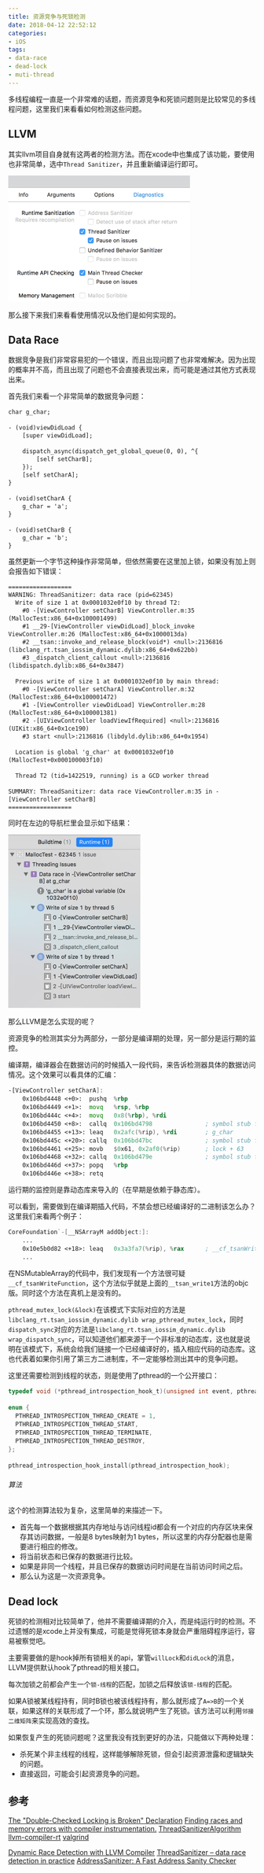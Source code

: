 ```yaml
---
title: 资源竞争与死锁检测
date: 2018-04-12 22:52:12
categories:
- iOS
tags:
- data-race
- dead-lock
- muti-thread
---
```


多线程编程一直是一个非常难的话题，而资源竞争和死锁问题则是比较常见的多线程问题，这里我们来看看如何检测这些问题。

<!--more-->

## LLVM

其实llvm项目自身就有这两者的检测方法。而在xcode中也集成了该功能，要使用也非常简单，选中`Thread Sanitizer`，并且重新编译运行即可。

<img src='/images/2018/thread/diagnostic.png' style="zoom:50%" />

那么接下来我们来看看使用情况以及他们是如何实现的。


## Data Race

数据竞争是我们非常容易犯的一个错误，而且出现问题了也非常难解决。因为出现的概率并不高，而且出现了问题也不会直接表现出来，而可能是通过其他方式表现出来。

首先我们来看一个非常简单的数据竞争问题：

```objc
char g_char;

- (void)viewDidLoad {
    [super viewDidLoad];
    
    dispatch_async(dispatch_get_global_queue(0, 0), ^{
        [self setCharB];
    });
    [self setCharA];
}

- (void)setCharA {
    g_char = 'a';
}

- (void)setCharB {
    g_char = 'b';
}
```

虽然更新一个字节这种操作非常简单，但依然需要在这里加上锁，如果没有加上则会报告如下错误：

```
==================
WARNING: ThreadSanitizer: data race (pid=62345)
  Write of size 1 at 0x0001032e0f10 by thread T2:
    #0 -[ViewController setCharB] ViewController.m:35 (MallocTest:x86_64+0x100001499)
    #1 __29-[ViewController viewDidLoad]_block_invoke ViewController.m:26 (MallocTest:x86_64+0x1000013da)
    #2 __tsan::invoke_and_release_block(void*) <null>:2136816 (libclang_rt.tsan_iossim_dynamic.dylib:x86_64+0x622bb)
    #3 _dispatch_client_callout <null>:2136816 (libdispatch.dylib:x86_64+0x3847)

  Previous write of size 1 at 0x0001032e0f10 by main thread:
    #0 -[ViewController setCharA] ViewController.m:32 (MallocTest:x86_64+0x100001472)
    #1 -[ViewController viewDidLoad] ViewController.m:28 (MallocTest:x86_64+0x100001381)
    #2 -[UIViewController loadViewIfRequired] <null>:2136816 (UIKit:x86_64+0x1ce190)
    #3 start <null>:2136816 (libdyld.dylib:x86_64+0x1954)

  Location is global 'g_char' at 0x0001032e0f10 (MallocTest+0x000100003f10)

  Thread T2 (tid=1422519, running) is a GCD worker thread

SUMMARY: ThreadSanitizer: data race ViewController.m:35 in -[ViewController setCharB]
==================
```

同时在左边的导航栏里会显示如下结果：

<img src='/images/2018/thread/issues.png' style="zoom:50%" />

那么LLVM是怎么实现的呢？

资源竞争的检测其实分为两部分，一部分是编译期的处理，另一部分是运行期的监控。

编译期，编译器会在数据访问的时候插入一段代码，来告诉检测器具体的数据访问情况。这个效果可以看具体的汇编：

```asm
-[ViewController setCharA]:
    0x106bd4448 <+0>:  pushq  %rbp
    0x106bd4449 <+1>:  movq   %rsp, %rbp
    0x106bd444c <+4>:  movq   0x8(%rbp), %rdi
    0x106bd4450 <+8>:  callq  0x106bd4798               ; symbol stub for: __tsan_func_entry
    0x106bd4455 <+13>: leaq   0x2afc(%rip), %rdi        ; g_char
    0x106bd445c <+20>: callq  0x106bd47bc               ; symbol stub for: __tsan_write1
    0x106bd4461 <+25>: movb   $0x61, 0x2af0(%rip)       ; lock + 63
    0x106bd4468 <+32>: callq  0x106bd479e               ; symbol stub for: __tsan_func_exit
    0x106bd446d <+37>: popq   %rbp
    0x106bd446e <+38>: retq   
```

运行期的监控则是靠动态库来导入的（在早期是依赖于静态库）。

可以看到，需要做到在编译期插入代码，不禁会想已经编译好的二进制该怎么办？这里我们来看两个例子：

```asm
CoreFoundation`-[__NSArrayM addObject:]:
    ...
    0x10e5b0d82 <+18>: leaq   0x3a3fa7(%rip), %rax      ; __cf_tsanWriteFunction
    ...
```

在NSMutableArray的代码中，我们发现有一个方法很可疑`__cf_tsanWriteFunction`，这个方法似乎就是上面的`__tsan_write1`方法的objc版。同时这个方法在真机上是没有的。

`pthread_mutex_lock(&lock)`在该模式下实际对应的方法是`libclang_rt.tsan_iossim_dynamic.dylib wrap_pthread_mutex_lock`，同时`dispatch_sync`对应的方法是`libclang_rt.tsan_iossim_dynamic.dylib wrap_dispatch_sync`，可以知道他们都来源于一个非标准的动态库，这也就是说明在该模式下，系统会给我们链接一个已经编译好的，插入相应代码的动态库。这也代表着如果你引用了第三方二进制库，不一定能够检测出其中的竞争问题。

这里还需要检测到线程的状态，则是使用了pthread的一个公开接口：

```c
typedef void (*pthread_introspection_hook_t)(unsigned int event, pthread_t thread, void *addr, size_t size);

enum {
  PTHREAD_INTROSPECTION_THREAD_CREATE = 1,
  PTHREAD_INTROSPECTION_THREAD_START,
  PTHREAD_INTROSPECTION_THREAD_TERMINATE,
  PTHREAD_INTROSPECTION_THREAD_DESTROY,
};

pthread_introspection_hook_install(pthread_introspection_hook);
```

###### 算法

这个的检测算法较为复杂，这里简单的来描述一下。

- 首先每一个数据根据其内存地址与访问线程id都会有一个对应的内存区块来保存其访问数据，一般是8 bytes映射为1 bytes，所以这里的内存分配器也是需要进行相应的修改。
- 将当前状态和已保存的数据进行比较。
- 如果是非同一个线程，并且已保存的数据访问时间是在当前访问时间之后。
- 那么认为这是一次资源竞争。


## Dead lock

死锁的检测相对比较简单了，他并不需要编译期的介入，而是纯运行时的检测。不过遗憾的是xcode上并没有集成，可能是觉得死锁本身就会严重阻碍程序运行，容易被察觉吧。

主要需要做的是hook掉所有锁相关的api，掌管`willLock`和`didLock`的消息，LLVM提供默认hook了pthread的相关接口。

每次加锁之前都会产生一个`锁-线程`的匹配，加锁之后释放该`锁-线程`的匹配。

如果A锁被某线程持有，同时B锁也被该线程持有，那么就形成了`A=>B`的一个关联，如果这样的关联形成了一个环，那么就说明产生了死锁。该方法可以利用`邻接二维矩阵`来实现高效的查找。

如果恢复产生的死锁问题呢？这里我没有找到更好的办法，只能做以下两种处理：

- 杀死某个非主线程的线程，这样能够解除死锁，但会引起资源泄露和逻辑缺失的问题。
- 直接返回，可能会引起资源竞争的问题。


## 参考

[The "Double-Checked Locking is Broken" Declaration](http://www.cs.umd.edu/~pugh/java/memoryModel/DoubleCheckedLocking.html)
[Finding races and memory errors with compiler instrumentation.](https://gcc.gnu.org/wiki/cauldron2012?action=AttachFile&do=get&target=kcc.pdf)
[ThreadSanitizerAlgorithm](https://github.com/google/sanitizers/wiki/ThreadSanitizerAlgorithm)
[llvm-compiler-rt](http://compiler-rt.llvm.org/)
[valgrind](http://www.valgrind.org/)

[Dynamic Race Detection with LLVM Compiler](https://static.googleusercontent.com/media/research.google.com/zh-CN//pubs/archive/37278.pdf)
[ThreadSanitizer – data race detection in practice](https://static.googleusercontent.com/media/research.google.com/zh-CN//pubs/archive/35604.pdf)
[AddressSanitizer: A Fast Address Sanity Checker](https://static.googleusercontent.com/media/research.google.com/zh-CN//pubs/archive/37752.pdf)
